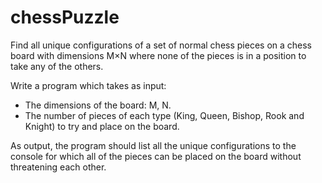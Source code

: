 chessPuzzle
===========

Find all unique configurations of a set of normal chess pieces on  a chess board with dimensions M×N where none of the
pieces is in a position to take any of the others.

Write a program which takes as input:
- The dimensions of the board: M, N.
- The number of pieces of each type (King, Queen, Bishop, Rook and Knight) to try and place on the board.

As output, the program should list all the unique configurations to the console for which all of the pieces can be
placed on the board without threatening each other.